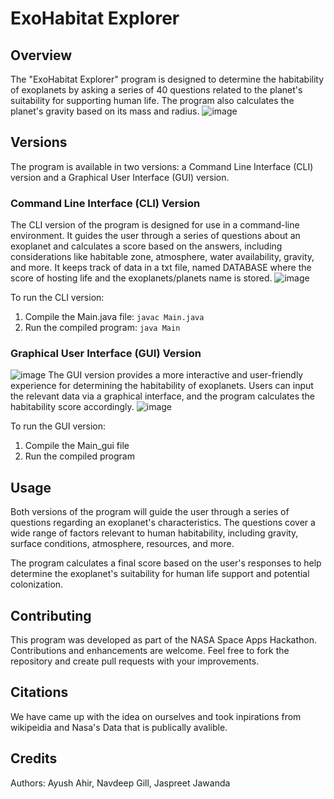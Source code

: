 # ExoHabitat Explorer

## Overview
The "ExoHabitat Explorer" program is designed to determine the habitability of exoplanets by asking a series of 40 questions related to the planet's suitability for supporting human life. The program also calculates the planet's gravity based on its mass and radius.
![image](https://github.com/SAYANWALA4/ExoHabitat-Explorer/assets/147340154/8fec7fe4-3be7-4afb-950d-f4e536af0c66)


## Versions
The program is available in two versions: a Command Line Interface (CLI) version and a Graphical User Interface (GUI) version.

### Command Line Interface (CLI) Version
The CLI version of the program is designed for use in a command-line environment. It guides the user through a series of questions about an exoplanet and calculates a score based on the answers, including considerations like habitable zone, atmosphere, water availability, gravity, and more. It keeps track of data in a txt file, named DATABASE where the score of hosting life and the exoplanets/planets name is stored.
![image](https://github.com/SAYANWALA4/ExoHabitat-Explorer/assets/147340154/a2f9b704-9283-4ed8-95c3-590fe4528989)


To run the CLI version:
1. Compile the Main.java file: `javac Main.java`
2. Run the compiled program: `java Main`

### Graphical User Interface (GUI) Version
![image](https://github.com/SAYANWALA4/ExoHabitat-Explorer/assets/147340154/cccfa0a5-f28b-4e9c-9200-e4c352a27ac7)
The GUI version provides a more interactive and user-friendly experience for determining the habitability of exoplanets. Users can input the relevant data via a graphical interface, and the program calculates the habitability score accordingly.
![image](https://github.com/SAYANWALA4/ExoHabitat-Explorer/assets/147340154/d2b8f10e-f6ec-4204-a3c7-bf94b4893276)


To run the GUI version:
1. Compile the Main_gui file
2. Run the compiled program

## Usage
Both versions of the program will guide the user through a series of questions regarding an exoplanet's characteristics. The questions cover a wide range of factors relevant to human habitability, including gravity, surface conditions, atmosphere, resources, and more.

The program calculates a final score based on the user's responses to help determine the exoplanet's suitability for human life support and potential colonization.

## Contributing
This program was developed as part of the NASA Space Apps Hackathon. Contributions and enhancements are welcome. Feel free to fork the repository and create pull requests with your improvements.

## Citations 
We have came up with the idea on ourselves and took inpirations from wikipeidia and Nasa's Data that is publically avalible.

## Credits
Authors: Ayush Ahir, Navdeep Gill, Jaspreet Jawanda
